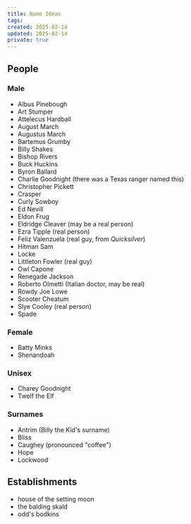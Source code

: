 ```yaml
---
title: Name Ideas
tags: 
created: 2025-02-14
updated: 2025-02-14
private: true
---
```


## People

### Male

- Albus Pinebough
- Art Stumper
- Attelecus Hardball
- August March
- Augustus March
- Bartemus Grumby
- Billy Shakes
- Bishop Rivers
- Buck Huckins
- Byron Ballard
- Charlie Goodnight (there was a Texas ranger named this)
- Christopher Pickett
- Crasper
- Curly Sowboy
- Ed Nevill
- Eldon Frug
- Eldridge Cleaver (may be a real person)
- Ezra Tipple (real person)
- Feliz Valenzuela (real guy, from *Quicksilver*)
- Hitman Sam
- Locke
- Littleton Fowler (real guy)
- Owl Capone
- Renegade Jackson
- Roberto Olmetti (Italian doctor, may be real)
- Rowdy Joe Lowe
- Scooter Cheatum
- Slye Cooley (real person)
- Spade

### Female

- Batty Minks
- Shenandoah

### Unisex

- Charey Goodnight
- Twelf the Elf

### Surnames

- Antrim (Billy the Kid's surname)
- Bliss
- Caughey (pronounced "coffee")
- Hope
- Lockwood

## Establishments

- house of the setting moon
- the balding skald
- odd's bodkins